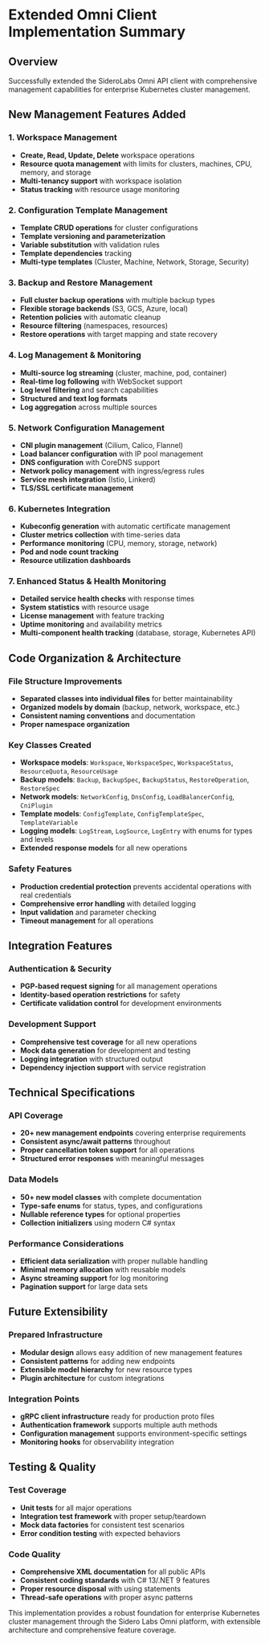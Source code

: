 # Extended Omni Client Implementation Summary

## Overview
Successfully extended the SideroLabs Omni API client with comprehensive management capabilities for enterprise Kubernetes cluster management.

## New Management Features Added

### 1. **Workspace Management**
- **Create, Read, Update, Delete** workspace operations
- **Resource quota management** with limits for clusters, machines, CPU, memory, and storage
- **Multi-tenancy support** with workspace isolation
- **Status tracking** with resource usage monitoring

### 2. **Configuration Template Management**
- **Template CRUD operations** for cluster configurations
- **Template versioning and parameterization**
- **Variable substitution** with validation rules
- **Template dependencies** tracking
- **Multi-type templates** (Cluster, Machine, Network, Storage, Security)

### 3. **Backup and Restore Management**
- **Full cluster backup operations** with multiple backup types
- **Flexible storage backends** (S3, GCS, Azure, local)
- **Retention policies** with automatic cleanup
- **Resource filtering** (namespaces, resources)
- **Restore operations** with target mapping and state recovery

### 4. **Log Management & Monitoring**
- **Multi-source log streaming** (cluster, machine, pod, container)
- **Real-time log following** with WebSocket support
- **Log level filtering** and search capabilities
- **Structured and text log formats**
- **Log aggregation** across multiple sources

### 5. **Network Configuration Management**
- **CNI plugin management** (Cilium, Calico, Flannel)
- **Load balancer configuration** with IP pool management
- **DNS configuration** with CoreDNS support
- **Network policy management** with ingress/egress rules
- **Service mesh integration** (Istio, Linkerd)
- **TLS/SSL certificate management**

### 6. **Kubernetes Integration**
- **Kubeconfig generation** with automatic certificate management
- **Cluster metrics collection** with time-series data
- **Performance monitoring** (CPU, memory, storage, network)
- **Pod and node count tracking**
- **Resource utilization dashboards**

### 7. **Enhanced Status & Health Monitoring**
- **Detailed service health checks** with response times
- **System statistics** with resource usage
- **License management** with feature tracking
- **Uptime monitoring** and availability metrics
- **Multi-component health tracking** (database, storage, Kubernetes API)

## Code Organization & Architecture

### File Structure Improvements
- **Separated classes into individual files** for better maintainability
- **Organized models by domain** (backup, network, workspace, etc.)
- **Consistent naming conventions** and documentation
- **Proper namespace organization**

### Key Classes Created
- **Workspace models**: `Workspace`, `WorkspaceSpec`, `WorkspaceStatus`, `ResourceQuota`, `ResourceUsage`
- **Backup models**: `Backup`, `BackupSpec`, `BackupStatus`, `RestoreOperation`, `RestoreSpec`
- **Network models**: `NetworkConfig`, `DnsConfig`, `LoadBalancerConfig`, `CniPlugin`
- **Template models**: `ConfigTemplate`, `ConfigTemplateSpec`, `TemplateVariable`
- **Logging models**: `LogStream`, `LogSource`, `LogEntry` with enums for types and levels
- **Extended response models** for all new operations

### Safety Features
- **Production credential protection** prevents accidental operations with real credentials
- **Comprehensive error handling** with detailed logging
- **Input validation** and parameter checking
- **Timeout management** for all operations

## Integration Features

### Authentication & Security
- **PGP-based request signing** for all management operations
- **Identity-based operation restrictions** for safety
- **Certificate validation control** for development environments

### Development Support
- **Comprehensive test coverage** for all new operations
- **Mock data generation** for development and testing
- **Logging integration** with structured output
- **Dependency injection support** with service registration

## Technical Specifications

### API Coverage
- **20+ new management endpoints** covering enterprise requirements
- **Consistent async/await patterns** throughout
- **Proper cancellation token support** for all operations
- **Structured error responses** with meaningful messages

### Data Models
- **50+ new model classes** with complete documentation
- **Type-safe enums** for status, types, and configurations
- **Nullable reference types** for optional properties
- **Collection initializers** using modern C# syntax

### Performance Considerations
- **Efficient data serialization** with proper nullable handling
- **Minimal memory allocation** with reusable models
- **Async streaming support** for log monitoring
- **Pagination support** for large data sets

## Future Extensibility

### Prepared Infrastructure
- **Modular design** allows easy addition of new management features
- **Consistent patterns** for adding new endpoints
- **Extensible model hierarchy** for new resource types
- **Plugin architecture** for custom integrations

### Integration Points
- **gRPC client infrastructure** ready for production proto files
- **Authentication framework** supports multiple auth methods
- **Configuration management** supports environment-specific settings
- **Monitoring hooks** for observability integration

## Testing & Quality

### Test Coverage
- **Unit tests** for all major operations
- **Integration test framework** with proper setup/teardown
- **Mock data factories** for consistent test scenarios
- **Error condition testing** with expected behaviors

### Code Quality
- **Comprehensive XML documentation** for all public APIs
- **Consistent coding standards** with C# 13/.NET 9 features
- **Proper resource disposal** with using statements
- **Thread-safe operations** with proper async patterns

This implementation provides a robust foundation for enterprise Kubernetes cluster management through the Sidero Labs Omni platform, with extensible architecture and comprehensive feature coverage.
